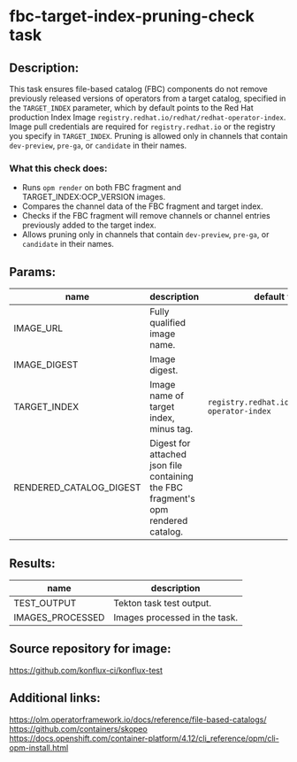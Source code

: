 # fbc-target-index-pruning-check task

## Description:
This task ensures file-based catalog (FBC) components do not remove previously released versions of operators from a target catalog, specified in the `TARGET_INDEX` parameter, which by default points to the Red Hat production Index Image `registry.redhat.io/redhat/redhat-operator-index`. Image pull credentials are required for `registry.redhat.io` or the registry you specify in `TARGET_INDEX`.
Pruning is allowed only in channels that contain `dev-preview`, `pre-ga`, or `candidate` in their names.

### What this check does:
- Runs `opm render` on both FBC fragment and TARGET_INDEX:OCP_VERSION images.
- Compares the channel data of the FBC fragment and target index.
- Checks if the FBC fragment will remove channels or channel entries previously added to the target index.
- Allows pruning only in channels that contain `dev-preview`, `pre-ga`, or `candidate` in their names.


## Params:

| name         | description                      | default value |
|--------------|----------------------------------|---------|
| IMAGE_URL    | Fully qualified image name.      | |
| IMAGE_DIGEST | Image digest.                    | |
| TARGET_INDEX | Image name of target index, minus tag. | `registry.redhat.io/redhat/redhat-operator-index` |
| RENDERED_CATALOG_DIGEST | Digest for attached json file containing the FBC fragment's opm rendered catalog. | |

## Results:

| name               | description               |
|--------------------|---------------------------|
| TEST_OUTPUT | Tekton task test output. |
| IMAGES_PROCESSED | Images processed in the task. |

## Source repository for image:
https://github.com/konflux-ci/konflux-test

## Additional links:
https://olm.operatorframework.io/docs/reference/file-based-catalogs/
https://github.com/containers/skopeo
https://docs.openshift.com/container-platform/4.12/cli_reference/opm/cli-opm-install.html
